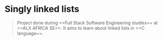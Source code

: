 # Singly linked lists

> Project done during ==Full Stack Software Engineering studies== at ==ALX AFRICA SE==. It aims to learn about linked lists in ==C language==.
